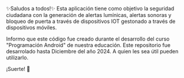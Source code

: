 ✨Saludos a todos!✨ Esta aplicación tiene como objetivo la seguridad ciudadana con la generación de alertas lumínicas, alertas sonoras y bloqueo de puerta a través de dispositivos IOT gestonado a través de dispositivos móviles.

Informo que este código fue creado durante el desarrollo del curso "Programación Android" de nuestra educación. Este repositorio fue desarrolado hasta Diciembre del año 2024. 
A quien les sea útil pueden utilizarlo.

¡Suerte! 💖
